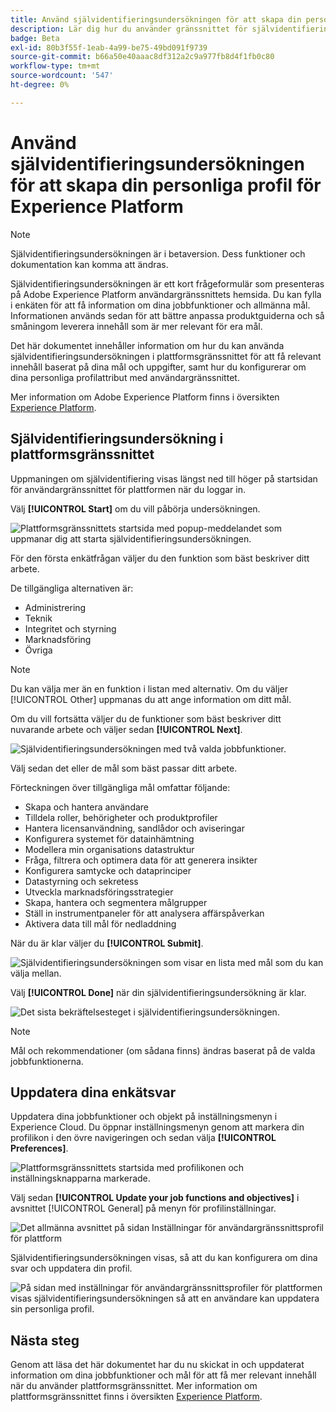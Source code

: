 ```yaml
---
title: Använd självidentifieringsundersökningen för att skapa din personliga profil för Experience Platform
description: Lär dig hur du använder gränssnittet för självidentifieringsundersökningen för att få relevant innehåll baserat på dina jobbfunktioner och relaterade mål.
badge: Beta
exl-id: 80b3f55f-1eab-4a99-be75-49bd091f9739
source-git-commit: b66a50e40aaac8df312a2c9a977fb8d4f1fb0c80
workflow-type: tm+mt
source-wordcount: '547'
ht-degree: 0%

---
```


# Använd självidentifieringsundersökningen för att skapa din personliga profil för Experience Platform

>[!NOTE]
>
>Självidentifieringsundersökningen är i betaversion. Dess funktioner och dokumentation kan komma att ändras.

Självidentifieringsundersökningen är ett kort frågeformulär som presenteras på Adobe Experience Platform användargränssnittets hemsida. Du kan fylla i enkäten för att få information om dina jobbfunktioner och allmänna mål. Informationen används sedan för att bättre anpassa produktguiderna och så småningom leverera innehåll som är mer relevant för era mål.

Det här dokumentet innehåller information om hur du kan använda självidentifieringsundersökningen i plattformsgränssnittet för att få relevant innehåll baserat på dina mål och uppgifter, samt hur du konfigurerar om dina personliga profilattribut med användargränssnittet.

Mer information om Adobe Experience Platform finns i översikten [Experience Platform](home.md).

## Självidentifieringsundersökning i plattformsgränssnittet

Uppmaningen om självidentifiering visas längst ned till höger på startsidan för användargränssnittet för plattformen när du loggar in.

Välj **[!UICONTROL Start]** om du vill påbörja undersökningen.

![Plattformsgränssnittets startsida med popup-meddelandet som uppmanar dig att starta självidentifieringsundersökningen.](./images/survey/survey-prompt.png)

För den första enkätfrågan väljer du den funktion som bäst beskriver ditt arbete.

De tillgängliga alternativen är:

* Administrering
* Teknik
* Integritet och styrning
* Marknadsföring
* Övriga

>[!NOTE]
>
>Du kan välja mer än en funktion i listan med alternativ. Om du väljer [!UICONTROL Other] uppmanas du att ange information om ditt mål.

Om du vill fortsätta väljer du de funktioner som bäst beskriver ditt nuvarande arbete och väljer sedan **[!UICONTROL Next]**.

![Självidentifieringsundersökningen med två valda jobbfunktioner.](./images/survey/select-functions.png)

Välj sedan det eller de mål som bäst passar ditt arbete.

Förteckningen över tillgängliga mål omfattar följande:

* Skapa och hantera användare
* Tilldela roller, behörigheter och produktprofiler
* Hantera licensanvändning, sandlådor och aviseringar
* Konfigurera systemet för datainhämtning
* Modellera min organisations datastruktur
* Fråga, filtrera och optimera data för att generera insikter
* Konfigurera samtycke och dataprinciper
* Datastyrning och sekretess
* Utveckla marknadsföringsstrategier
* Skapa, hantera och segmentera målgrupper
* Ställ in instrumentpaneler för att analysera affärspåverkan
* Aktivera data till mål för nedladdning

När du är klar väljer du **[!UICONTROL Submit]**.

![Självidentifieringsundersökningen som visar en lista med mål som du kan välja mellan.](./images/survey/select-objectives.png)

Välj **[!UICONTROL Done]** när din självidentifieringsundersökning är klar.

![Det sista bekräftelsesteget i självidentifieringsundersökningen.](./images/survey/survey-complete.png)

>[!NOTE]
>
>Mål och rekommendationer (om sådana finns) ändras baserat på de valda jobbfunktionerna.

## Uppdatera dina enkätsvar

Uppdatera dina jobbfunktioner och objekt på inställningsmenyn i Experience Cloud. Du öppnar inställningsmenyn genom att markera din profilikon i den övre navigeringen och sedan välja **[!UICONTROL Preferences]**.

![Plattformsgränssnittets startsida med profilikonen och inställningsknapparna markerade.](./images/survey/preferences.png)

Välj sedan **[!UICONTROL Update your job functions and objectives]** i avsnittet [!UICONTROL General] på menyn för profilinställningar.

![Det allmänna avsnittet på sidan Inställningar för användargränssnittsprofil för plattform](./images/survey/update.png)

Självidentifieringsundersökningen visas, så att du kan konfigurera om dina svar och uppdatera din profil.

![På sidan med inställningar för användargränssnittsprofiler för plattformen visas självidentifieringsundersökningen så att en användare kan uppdatera sin personliga profil.](./images/survey/new-survey.png)

## Nästa steg

Genom att läsa det här dokumentet har du nu skickat in och uppdaterat information om dina jobbfunktioner och mål för att få mer relevant innehåll när du använder plattformsgränssnittet. Mer information om plattformsgränssnittet finns i översikten [Experience Platform](home.md).
